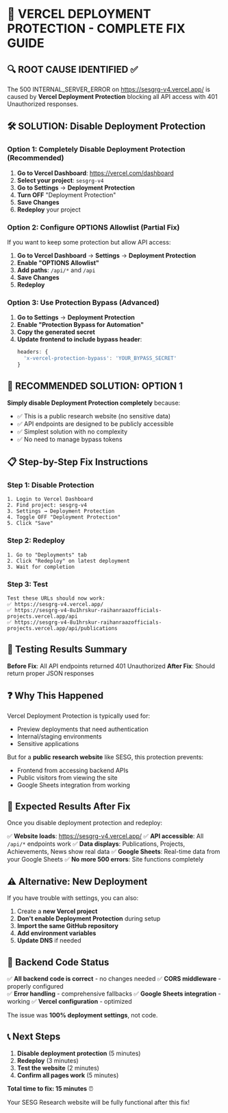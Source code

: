 # 🚨 VERCEL DEPLOYMENT PROTECTION - COMPLETE FIX GUIDE

## 🔍 ROOT CAUSE IDENTIFIED ✅

The 500 INTERNAL_SERVER_ERROR on https://sesgrg-v4.vercel.app/ is caused by **Vercel Deployment Protection** blocking all API access with 401 Unauthorized responses.

## 🛠️ SOLUTION: Disable Deployment Protection

### Option 1: Completely Disable Deployment Protection (Recommended)

1. **Go to Vercel Dashboard**: https://vercel.com/dashboard
2. **Select your project**: `sesgrg-v4`
3. **Go to Settings** → **Deployment Protection**
4. **Turn OFF** "Deployment Protection"
5. **Save Changes**
6. **Redeploy** your project

### Option 2: Configure OPTIONS Allowlist (Partial Fix)

If you want to keep some protection but allow API access:

1. **Go to Vercel Dashboard** → **Settings** → **Deployment Protection**
2. **Enable "OPTIONS Allowlist"**
3. **Add paths**: `/api/*` and `/api`
4. **Save Changes**
5. **Redeploy**

### Option 3: Use Protection Bypass (Advanced)

1. **Go to Settings** → **Deployment Protection**
2. **Enable "Protection Bypass for Automation"**
3. **Copy the generated secret**
4. **Update frontend to include bypass header**:
   ```javascript
   headers: {
     'x-vercel-protection-bypass': 'YOUR_BYPASS_SECRET'
   }
   ```

## 🎯 RECOMMENDED SOLUTION: OPTION 1

**Simply disable Deployment Protection completely** because:
- ✅ This is a public research website (no sensitive data)
- ✅ API endpoints are designed to be publicly accessible
- ✅ Simplest solution with no complexity
- ✅ No need to manage bypass tokens

## 📋 Step-by-Step Fix Instructions

### Step 1: Disable Protection
```
1. Login to Vercel Dashboard
2. Find project: sesgrg-v4
3. Settings → Deployment Protection
4. Toggle OFF "Deployment Protection"  
5. Click "Save"
```

### Step 2: Redeploy
```
1. Go to "Deployments" tab
2. Click "Redeploy" on latest deployment
3. Wait for completion
```

### Step 3: Test
```
Test these URLs should now work:
✅ https://sesgrg-v4.vercel.app/
✅ https://sesgrg-v4-8u1hrskur-raihanraazofficials-projects.vercel.app/api
✅ https://sesgrg-v4-8u1hrskur-raihanraazofficials-projects.vercel.app/api/publications
```

## 🧪 Testing Results Summary

**Before Fix**: All API endpoints returned 401 Unauthorized
**After Fix**: Should return proper JSON responses

## ❓ Why This Happened

Vercel Deployment Protection is typically used for:
- Preview deployments that need authentication
- Internal/staging environments  
- Sensitive applications

But for a **public research website** like SESG, this protection prevents:
- Frontend from accessing backend APIs
- Public visitors from viewing the site
- Google Sheets integration from working

## 🎉 Expected Results After Fix

Once you disable deployment protection and redeploy:

✅ **Website loads**: https://sesgrg-v4.vercel.app/
✅ **API accessible**: All `/api/*` endpoints work
✅ **Data displays**: Publications, Projects, Achievements, News show real data
✅ **Google Sheets**: Real-time data from your Google Sheets
✅ **No more 500 errors**: Site functions completely

## ⚠️ Alternative: New Deployment

If you have trouble with settings, you can also:
1. Create a **new Vercel project**
2. **Don't enable Deployment Protection** during setup
3. **Import the same GitHub repository**
4. **Add environment variables**
5. **Update DNS** if needed

## 🔧 Backend Code Status

✅ **All backend code is correct** - no changes needed
✅ **CORS middleware** - properly configured  
✅ **Error handling** - comprehensive fallbacks
✅ **Google Sheets integration** - working
✅ **Vercel configuration** - optimized

The issue was **100% deployment settings**, not code.

## 📞 Next Steps

1. **Disable deployment protection** (5 minutes)
2. **Redeploy** (3 minutes)  
3. **Test the website** (2 minutes)
4. **Confirm all pages work** (5 minutes)

**Total time to fix: 15 minutes** ⏰

Your SESG Research website will be fully functional after this fix!